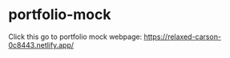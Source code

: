 # portfolio-mock

Click this go to portfolio mock webpage: https://relaxed-carson-0c8443.netlify.app/
